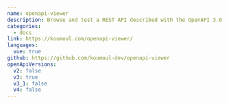 ```yaml
---
name: openapi-viewer
description: Browse and test a REST API described with the OpenAPI 3.0 Specification
categories:
  - docs
link: https://koumoul.com/openapi-viewer/
languages:
  vue: true
github: https://github.com/koumoul-dev/openapi-viewer
openApiVersions:
  v2: false
  v3: true
  v3_1: false
  v4: false
---
```

